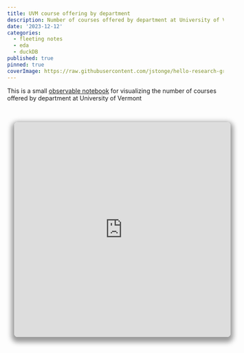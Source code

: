 ```yaml
---
title: UVM course offering by department
description: Number of courses offered by department at University of Vermont
date: '2023-12-12'
categories:
  - fleeting notes
  - eda
  - duckDB
published: true
pinned: true
coverImage: https://raw.githubusercontent.com/jstonge/hello-research-groups/main/docs/assets/HenslinCh5.webp
---
```


This is a small [observable notebook](https://observablehq.com/@jstonge/uvm-course-offering-by-department) for visualizing the number of courses offered by department at University of Vermont

<br>
<iframe width="100%" height="500" frameborder="0" class="crop"
  src="https://observablehq.com/embed/@jstonge/uvm-course-offering-by-department@latest?cell=*"></iframe>

<style>
.crop {
  border-radius: 8px;
  margin: 1rem;
  max-width: calc(100%);
  box-shadow: 0 0 0 0.75px rgba(128, 128, 128, 0.2), 0 6px 12px 6px rgba(0, 0, 0, 0.4);
}
</style>
